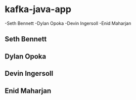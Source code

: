# kafka-java-app
-Seth Bennett
-Dylan Opoka
-Devin Ingersoll
-Enid Maharjan

## Seth Bennett


## Dylan Opoka


## Devin Ingersoll


## Enid Maharjan

